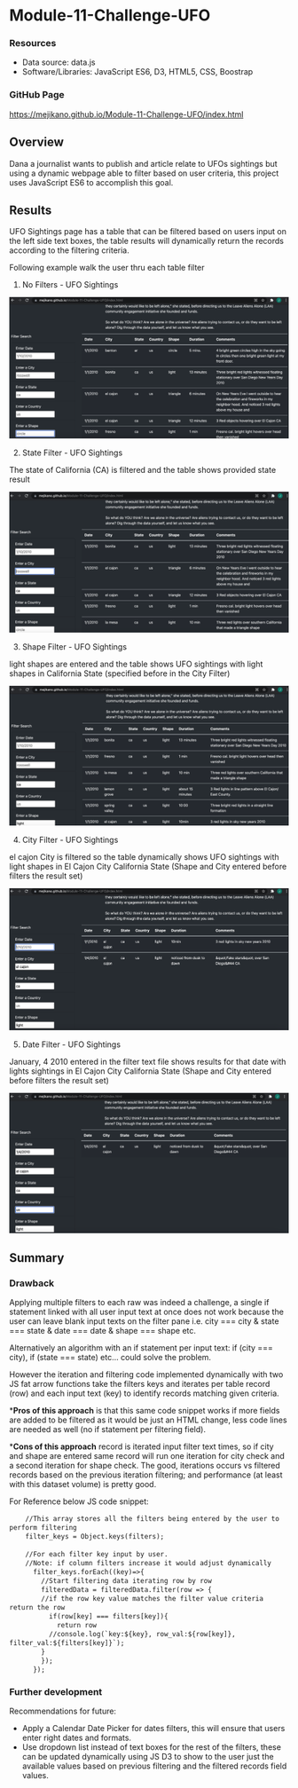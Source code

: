 # Module-11-Challenge-UFO

### Resources
- Data source: data.js
- Software/Libraries: JavaScript ES6, D3, HTML5, CSS, Boostrap

### GitHub Page

https://mejikano.github.io/Module-11-Challenge-UFO/index.html


## Overview

 Dana a journalist wants to publish and article relate to UFOs sightings but using a dynamic webpage able to filter based on user criteria, this project uses JavaScript ES6 to accomplish this goal. 



## Results

UFO Sightings page has a table that can be filtered based on users input on the left side text boxes, the table results will dynamically return the records according to the filtering criteria. 

Following example walk the user thru each table filter

1. No Filters - UFO Sightings 

![No Filter - UFO Sightings Table](https://github.com/Mejikano/Module-11-Challenge-UFO/blob/main/static/images/No_filter.png)

2. State Filter - UFO Sightings 

The state of California (CA) is filtered and the table shows provided state result 

![State Filter - UFO Sightings Table](https://github.com/Mejikano/Module-11-Challenge-UFO/blob/main/static/images/filter_State.png)

3. Shape Filter - UFO Sightings 

light shapes are entered and the table shows UFO sightings with light shapes in California State (specified before in the City Filter)

![Shape Filter - UFO Sightings Table](https://github.com/Mejikano/Module-11-Challenge-UFO/blob/main/static/images/filter_Shape.png)

4. City Filter - UFO Sightings 

el cajon City is filtered so the table dynamically shows UFO sightings with light shapes in El Cajon City California State (Shape and City entered before filters the result set)

![City Filter - UFO Sightings Table](https://github.com/Mejikano/Module-11-Challenge-UFO/blob/main/static/images/filter_City.png)

5. Date Filter - UFO Sightings 

January, 4 2010  entered in the filter text file shows results for that date with lights sightings  in El Cajon City California State (Shape and City entered before filters the result set)

![Date Filter - UFO Sightings Table](https://github.com/Mejikano/Module-11-Challenge-UFO/blob/main/static/images/filter_Date.png)


## Summary

### Drawback 

Applying multiple filters to each raw was indeed a challenge, a single if statement linked with all user input text at once does not work because the user can leave blank input texts on the filter pane i.e. city === city & state === state & date === date & shape === shape etc. 

Alternatively an algorithm with an if statement per input text: if (city === city), if (state === state) etc... could solve the problem.  

However the iteration and filtering code implemented dynamically with two JS fat arrow functions take the filters keys and iterates per table record (row) and each input text (key) to identify records matching given criteria. 

***Pros of this approach** is that this same code snippet works if more fields are added to be filtered as it would be just an HTML change, less code lines are needed as well (no if statement per filtering field).  

***Cons of this approach** record is iterated input filter text times, so if city and shape are entered same record will run one iteration for city check and a second iteration for shape check. The good, iterations occurs vs filtered records based on the previous iteration filtering; and performance (at least with this dataset volume) is pretty good.

For Reference below JS code snippet: 
```
    //This array stores all the filters being entered by the user to perform filtering
    filter_keys = Object.keys(filters);
    
    //For each filter key input by user. 
    //Note: if column filters increase it would adjust dynamically
      filter_keys.forEach((key)=>{
        //Start filtering data iterating row by row
        filteredData = filteredData.filter(row => {
        //if the row key value matches the filter value criteria return the row
          if(row[key] === filters[key]){
            return row
          //console.log(`key:${key}, row_val:${row[key]}, filter_val:${filters[key]}`);
        }
        });
      });
```

### Further development  

Recommendations for future:

- Apply a Calendar Date Picker for dates filters, this will ensure that users enter right dates and formats.
- Use dropdown list instead of text boxes for the rest of the filters, these can be updated dynamically using JS D3 to show to the user just the available values based on previous filtering and the filtered records field values. 